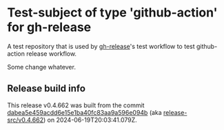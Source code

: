 # Test-subject of type 'github-action' for gh-release

A test repository that is used by [gh-release](https://github.com/kattecon/gh-release)'s test workflow to test github-action release workflow.

Some change whatever.


## Release build info

This release v0.4.662 was built from the commit [dabea5e459acdd6e15e1ba40fc83aa9a596e094b](https://github.com/kattecon/gh-release-test-ga/tree/dabea5e459acdd6e15e1ba40fc83aa9a596e094b) (aka [release-src/v0.4.662](https://github.com/kattecon/gh-release-test-ga/tree/release-src/v0.4.662)) on 2024-06-19T20:03:41.079Z.
        